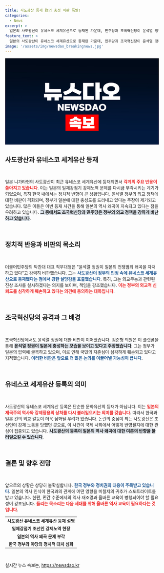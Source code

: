 ```yaml
---
title: 사도광산 등재 野의 충성 비판 폭발!
categories:
  - News
excerpt: >
  일본의 사도광산이 유네스코 세계유산으로 등재된 가운데, 민주당과 조국혁신당이 윤석열 정부의 외교무능을 강력히 비판하고 진상조사를 요구하고 있습니다. ‘일본에 충성하는 정권’이라는 의혹이 일며 논란이 일고 있는 상황입니다.
feature_text: >
  일본의 사도광산이 유네스코 세계유산으로 등재된 가운데, 민주당과 조국혁신당이 윤석열 정부의 외교무능을 강력히 비판하고 진상조사를 요구하고 있습니다. ‘일본에 충성하는 정권’이라는 의혹이 일며 논란이 일고 있는 상황입니다.
image: '/assets/img/newsdao_breakingnews.jpg'
---
```


<p><img src="/assets/img/newsdao_breakingnews.jpg" alt="flaretime 속보" /></p>

<h2 data-ke-size="size26">사도광산과 유네스코 세계유산 등재</h2>

<p data-ke-size="size16">&nbsp;</p>

<p>일본 니가타현의 사도광산이 최근 유네스코 세계유산에 등재되면서 <b><span style="color: #ee2323;">각계의 주요 반응이 쏟아지고 있습니다</span></b>. 이는 일본의 일제강점기 강제노역 문제를 다시금 부각시키는 계기가 되었으며, 특히 한국 내에서는 정치적 반향이 큰 상황입니다. 윤석열 정부의 외교 정책에 대한 비판이 격화되며, 정부가 일본에 대한 충성도를 드러내고 있다는 주장이 제기되고 있습니다. 많은 이들은 이번 등재 사건을 통해 일본의 역사 왜곡이 지속되고 있다는 점을 우려하고 있습니다. <b><span style="background-color: #21538527;">그 중에서도 조국혁신당과 민주당은 정부의 외교 정책을 강하게 비난하고 있습니다</span></b>.</p>

<p data-ke-size="size16">&nbsp;</p>

<h2 data-ke-size="size26">정치적 반응과 비판의 목소리</h2>

<p data-ke-size="size16">&nbsp;</p>

<p>더불어민주당의 박찬대 대표 직무대행은 "윤석열 정권이 일본의 전쟁범죄 왜곡을 자처하고 있다"고 강력히 비판했습니다. 그는 <b><span style="color: #1a5490;">사도광산이 정부의 인정 속에 유네스코 세계유산으로 등재됐다는 점에서 강한 실망감을 표출했습니다</span></b>. 특히, 그는 외교무능과 관련된 진상 조사를 실시하겠다는 의지를 보이며, 책임을 강조했습니다. <b><span style="color: #ee2323;">이는 정부의 외교적 신뢰도를 심각하게 훼손하고 있다는 의견에 동의하는 대목입니다</span></b>.</p>

<p data-ke-size="size16">&nbsp;</p>

<h2 data-ke-size="size26">조국혁신당의 공격과 그 배경</h2>

<p data-ke-size="size16">&nbsp;</p>

<p>조국혁신당에서도 윤석열 정권에 대한 비판이 이어졌습니다. 김준형 의원은 이 플랫폼을 통해 <b><span style="background-color: #21538527;">윤석열 정권이 일본에 충성하는 모습을 보이고 있다고 주장했습니다</span></b>. 그는 정부가 일본의 압력에 굴복하고 있으며, 이로 인해 국민의 자존심이 심각하게 훼손되고 있다고 지적했습니다. <b><span style="color: #1a5490;">이러한 비판은 앞으로 더 많은 논의를 이끌어낼 가능성이 큽니다</span></b>.</p>

<p data-ke-size="size16">&nbsp;</p>

<h2 data-ke-size="size26">유네스코 세계유산 등록의 의미</h2>

<p data-ke-size="size16">&nbsp;</p>

<p>사도광산의 유네스코 세계유산 등록은 단순한 문화유산의 등재가 아닙니다. 이는 <b><span style="color: #ee2323;">일본의 제국주의 역사와 강제징용의 상처를 다시 불러일으키는 의미를 갖습니다</span></b>. 따라서 한국과 일본 간의 외교 갈등이 더욱 심화될 우려가 있습니다. 논란의 중심이 되는 사도광산은 조선인이 강제 노동을 당했던 곳으로, 이 사건이 국제 사회에서 어떻게 반영될지에 대한 관심이 집중되고 있습니다. <b><span style="background-color: #21538527;">사도광산의 등록이 일본의 역사 왜곡에 대한 여론의 반향을 불러일으킬 수 있습니다</span></b>.</p>

<p data-ke-size="size16">&nbsp;</p>

<h2 data-ke-size="size26">결론 및 향후 전망</h2>

<p data-ke-size="size16">&nbsp;</p>

<p>앞으로의 상황은 상당히 불확실합니다. <b><span style="color: #1a5490;">한국 정부와 정치권의 대응이 주목받고 있습니다</span></b>. 일본의 역사 인식이 한국과의 관계에 어떤 영향을 미칠지의 귀추가 스포트라이트를 받고 있습니다. 한편, 민간 수준에서의 역사 재조명과 올바른 교육이 병행되어야 할 필요성이 강조됩니다. <b><span style="color: #ee2323;">들리는 목소리는 다음 세대를 위해 올바른 역사 교육이 필요하다는 것입니다</span></b>. </p>

<table style="width: 100%; border-collapse: collapse;">
    <tr>
        <td style="text-align: center; height: 17px;"><b>사도광산 유네스코 세계유산 등재 설명</b></td>
    </tr>
    <tr>
        <td style="text-align: center;"><b>일제강점기 조선인 강제노역 현장</b></td>
    </tr>
    <tr>
        <td style="text-align: center;"><b>일본의 역사 왜곡 문제 부각</b></td>
    </tr>
    <tr>
        <td style="text-align: center;"><b>한국 정부와 야당의 정치적 대치 심화</b></td>
    </tr>
</table>

<p data-ke-size="size16">&nbsp;</p>
실시간 뉴스 속보는, <a href="https://newsdao.kr" rel="dofollow">https://newsdao.kr</a>


